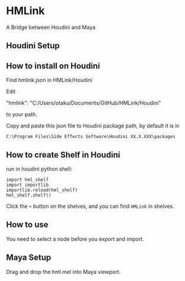 # HMLink
A Bridge between Houdini and Maya

## Houdini Setup

## How to install on Houdini

Find hmlink.json in HMLink/Houdini

Edit

"hmlink": "C:/Users/otaku/Documents/GitHub/HMLink/Houdini"

to your path.

Copy and paste this json file to Houdini package path, by default it is in 

```
C:\Program Files\Side Effects Software\Houdini XX.X.XXX\packages
```

## How to create Shelf in Houdini

run in houdini python shell:

```
import hml_shelf
import importlib
importlib.reload(hml_shelf)
hml_shelf.shelf()
```

Click the `+` button on the shelves, and you can find `HMLink` in shelves.

## How to use

You need to select a node before you export and import.

## Maya Setup

Drag and drop the hml.mel into Maya viewport.
